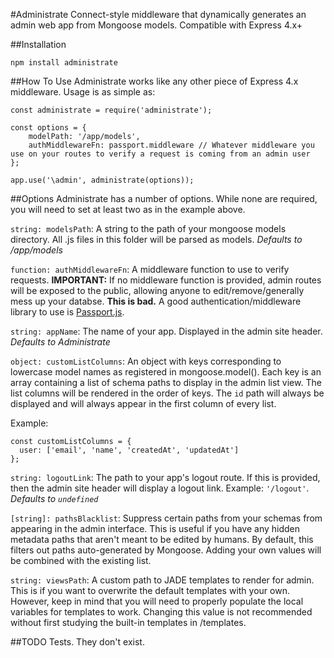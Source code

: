 #Administrate
Connect-style middleware that dynamically generates an admin web app from Mongoose models. Compatible with Express 4.x+

##Installation
```
npm install administrate

```

##How To Use
Administrate works like any other piece of Express 4.x middleware. Usage is as simple as:
```
const administrate = require('administrate');

const options = {
    modelPath: '/app/models',
    authMiddlewareFn: passport.middleware // Whatever middleware you use on your routes to verify a request is coming from an admin user
};

app.use('\admin', administrate(options));
```

##Options
Administrate has a number of options. While none are required, you will need to set at least two as in the example above.

`string: modelsPath`: A string to the path of your mongoose models directory. All .js files in this folder will be parsed as models. *Defaults to /app/models*

`function: authMiddlewareFn`: A middleware function to use to verify requests. **IMPORTANT:** If no middleware function is provided, admin routes will be exposed to the public, allowing anyone to edit/remove/generally mess up your databse. **This is bad.** A good authentication/middleware library to use is [Passport.js](http://www.passportjs.org "Passport.js").

`string: appName`: The name of your app. Displayed in the admin site header. *Defaults to Administrate*

`object: customListColumns`: An object with keys corresponding to lowercase model names as registered in mongoose.model(). Each key is an array containing a list of schema paths to display in the admin list view. The list columns will be rendered in the order of keys. The `id` path will always be displayed and will always appear in the first column of every list.

Example:
```
const customListColumns = {
  user: ['email', 'name', 'createdAt', 'updatedAt']
};
```

`string: logoutLink`: The path to your app's logout route. If this is provided, then the admin site header will display a logout link. Example: `'/logout'`. *Defaults to `undefined`*

`[string]: pathsBlacklist`: Suppress certain paths from your schemas from appearing in the admin interface. This is useful if you have any hidden metadata paths that aren't meant to be edited by humans. By default, this filters out paths auto-generated by Mongoose. Adding your own values will be combined with the existing list.

`string: viewsPath`: A custom path to JADE templates to render for admin. This is if you want to overwrite the default templates with your own. However, keep in mind that you will need to properly populate the local variables for templates to work. Changing this value is not recommended without first studying the built-in templates in /templates.

##TODO
Tests. They don't exist.
